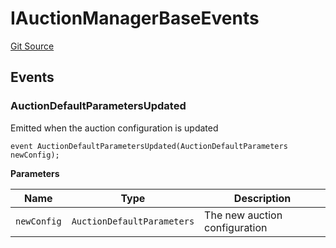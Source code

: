 # IAuctionManagerBaseEvents
[Git Source](https://github.com/OasisDEX/summer-earn-protocol/blob/f5de2d90d66614e7bd59fd42a9d06b870fe474cd/src/events/IAuctionManagerBaseEvents.sol)


## Events
### AuctionDefaultParametersUpdated
Emitted when the auction configuration is updated


```solidity
event AuctionDefaultParametersUpdated(AuctionDefaultParameters newConfig);
```

**Parameters**

|Name|Type|Description|
|----|----|-----------|
|`newConfig`|`AuctionDefaultParameters`|The new auction configuration|

